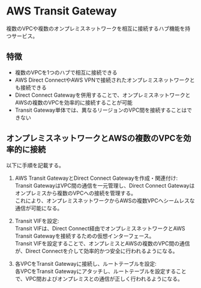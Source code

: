 # AWS Transit Gateway
複数のVPCや複数のオンプレミスネットワークを相互に接続するハブ機能を持つサービス。

## 特徴
* 複数のVPCを1つのハブで相互に接続できる
* AWS Direct ConnectやAWS VPNで接続されたオンプレミスネットワークとも接続できる
* Direct Connect Gatewayを併用することで、オンプレミスネットワークとAWSの複数のVPCを効率的に接続することが可能
* Transit Gateway単体では、異なるリージョンのVPC間を接続することはできない

## オンプレミスネットワークとAWSの複数のVPCを効率的に接続
以下に手順を記載する。

1. AWS Transit GatewayとDirect Connect Gatewayを作成・関連付け:  
 Transit GatewayはVPC間の通信を一元管理し、Direct Connect Gatewayはオンプレミスから複数のVPCへの接続を管理する。  
 これにより、オンプレミスネットワークからAWSの複数VPCへシームレスな通信が可能になる。

2. Transit VIFを設定:  
 Transit VIFは、Direct Connect経由でオンプレミスネットワークとAWS Transit Gatewayを接続するための仮想インターフェース。  
 Transit VIFを設定することで、オンプレミスとAWSの複数のVPC間の通信が、Direct Connectを介して効率的かつ安全に行われるようになる。

3. 各VPCをTransit Gatewayに接続し、ルートテーブルを設定:  
 各VPCをTransit Gatewayにアタッチし、ルートテーブルを設定することで、VPC間およびオンプレミスとの通信が正しく行われるようになる。

